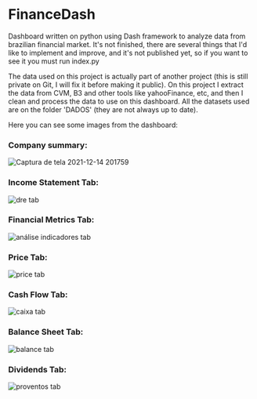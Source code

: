 # FinanceDash

Dashboard written on python using Dash framework to analyze data from brazilian financial market. It's not finished, there are several things that 
I'd like to implement and improve, and it's not published yet, so if you want to see it you must run index.py

The data used on this project is actually part of another project (this is still private on Git, I will fix it before making it public). On this project 
I extract the data from CVM, B3 and other tools like yahooFinance, etc, and then I clean and process the data to use on this dashboard. All the datasets used are on the folder
'DADOS' (they are not always up to date).

Here you can see some images from the dashboard:


### Company summary:
![Captura de tela 2021-12-14 201759](https://user-images.githubusercontent.com/69984472/146095551-136e0cdc-bc15-4eec-aeeb-7608f23adf29.png)


### Income Statement Tab:
![dre tab](https://user-images.githubusercontent.com/69984472/146095729-1630d01d-2fe5-4b92-aa71-030a65110ced.png)


### Financial Metrics Tab:
![análise indicadores tab](https://user-images.githubusercontent.com/69984472/146095862-155b5b22-dc65-4e86-8424-bfd8e6d09050.png)


### Price Tab:
![price tab](https://user-images.githubusercontent.com/69984472/146095780-d2fae422-af45-4fd7-bbf8-1d7091c819df.png)


### Cash Flow Tab:
![caixa tab](https://user-images.githubusercontent.com/69984472/146095939-c8b81781-de94-4346-b611-3e656f03ed3e.png)


### Balance Sheet Tab:
![balance tab](https://user-images.githubusercontent.com/69984472/146095971-2cda2780-0701-4c17-a9a1-1b7bb1f75d1d.png)


### Dividends Tab:
![proventos tab](https://user-images.githubusercontent.com/69984472/146096035-ee2b1ca3-baa3-4dd4-ab0e-fdfc0fcfdcac.png)


